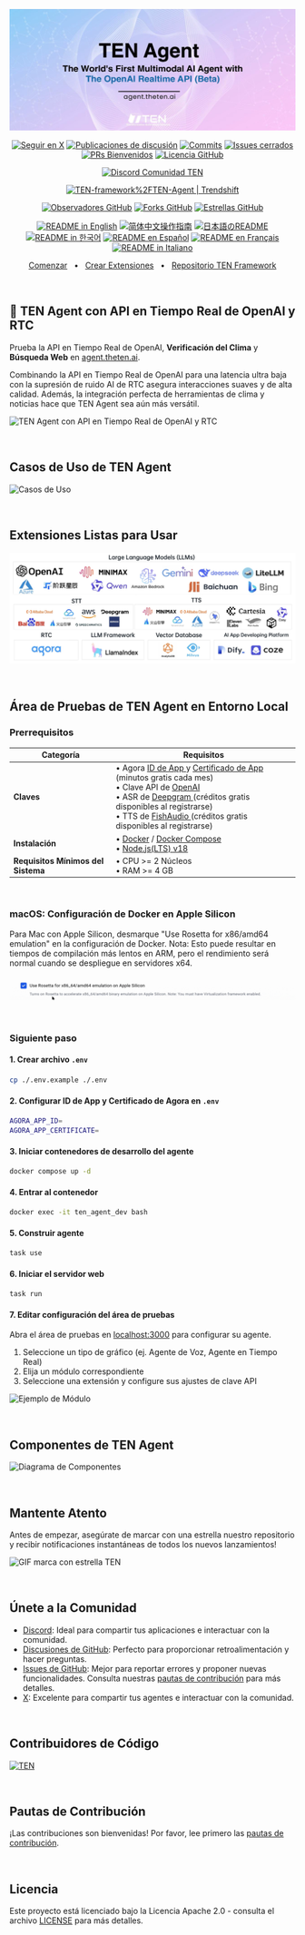 ![TEN Agent banner](https://github.com/TEN-framework/docs/blob/main/assets/jpg/banner.jpg?raw=true)

<div align="center">

[![Seguir en X](https://img.shields.io/twitter/follow/TenFramework?logo=X&color=%20%23f5f5f5)](https://twitter.com/intent/follow?screen_name=TenFramework)
[![Publicaciones de discusión](https://img.shields.io/github/discussions/TEN-framework/ten-agent?labelColor=%20%23FDB062&color=%20%23f79009)](https://github.com/TEN-framework/ten-agent/discussions/)
[![Commits](https://img.shields.io/github/commit-activity/m/TEN-framework/ten-agent?labelColor=%20%237d89b0&color=%20%235d6b98)](https://github.com/TEN-framework/ten-agent/graphs/commit-activity)
[![Issues cerrados](https://img.shields.io/github/issues-search?query=repo%3ATEN-framework%2Ften-agent%20is%3Aclosed&label=issues%20closed&labelColor=green&color=green)](https://github.com/TEN-framework/ten-agent/issues)
[![PRs Bienvenidos](https://img.shields.io/badge/PRs-welcome-brightgreen.svg?style=flat-square)](https://github.com/TEN-framework/ten-agent/pulls)
[![Licencia GitHub](https://img.shields.io/badge/License-Apache_2.0-blue.svg?labelColor=%20%23155EEF&color=%20%23528bff)](https://github.com/TEN-framework/ten-agent/blob/main/LICENSE)

[![Discord Comunidad TEN](https://dcbadge.vercel.app/api/server/VnPftUzAMJ)](https://discord.gg/VnPftUzAMJ)

<a href="https://trendshift.io/repositories/11978" target="_blank"><img src="https://trendshift.io/api/badge/repositories/11978" alt="TEN-framework%2FTEN-Agent | Trendshift" style="width: 250px; height: 55px;" width="250" height="55"/></a>

[![Observadores GitHub](https://img.shields.io/github/watchers/TEN-framework/ten-agent?style=social&label=Watch)](https://GitHub.com/TEN-framework/ten-agent/watchers/?WT.mc_id=academic-105485-koreyst)
[![Forks GitHub](https://img.shields.io/github/forks/TEN-framework/ten-agent?style=social&label=Fork)](https://GitHub.com/TEN-framework/ten-agent/network/?WT.mc_id=academic-105485-koreyst)
[![Estrellas GitHub](https://img.shields.io/github/stars/TEN-framework/ten-agent?style=social&label=Star)](https://GitHub.com/TEN-framework/ten-agent/stargazers/?WT.mc_id=academic-105485-koreyst)

<a href="https://github.com/TEN-framework/ten-agent/blob/main/README.md"><img alt="README in English" src="https://img.shields.io/badge/English-lightgrey"></a>
<a href="https://github.com/ten-framework/ten-agent/blob/main/docs/readmes/README-CN.md"><img alt="简体中文操作指南" src="https://img.shields.io/badge/简体中文-lightgrey"></a>
<a href="https://github.com/ten-framework/ten-agent/blob/main/docs/readmes/README-JP.md"><img alt="日本語のREADME" src="https://img.shields.io/badge/日本語-lightgrey"></a>
<a href="https://github.com/ten-framework/ten-agent/blob/main/docs/readmes/README-KR.md"><img alt="README in 한국어" src="https://img.shields.io/badge/한국어-lightgrey"></a>
<a href="https://github.com/ten-framework/ten-agent/blob/main/docs/readmes/README-ES.md"><img alt="README en Español" src="https://img.shields.io/badge/Español-lightgrey"></a>
<a href="https://github.com/ten-framework/ten-agent/blob/main/docs/readmes/README-FR.md"><img alt="README en Français" src="https://img.shields.io/badge/Français-lightgrey"></a>
<a href="https://github.com/ten-framework/ten-agent/blob/main/docs/readmes/README-IT.md"><img alt="README in Italiano" src="https://img.shields.io/badge/Italiano-lightgrey"></a>

[Comenzar](https://doc.theten.ai/ten-agent/getting_started)
<span>&nbsp;&nbsp;•&nbsp;&nbsp;</span>
[Crear Extensiones](https://doc.theten.ai/ten-agent/create_a_hello_world_extension)
<span>&nbsp;&nbsp;•&nbsp;&nbsp;</span>
[Repositorio TEN Framework](https://github.com/TEN-framework/ten_framework)

</div>

<br>
<h2>🎉 TEN Agent con API en Tiempo Real de OpenAI y RTC</h2>

Prueba la API en Tiempo Real de OpenAI, **Verificación del Clima** y **Búsqueda Web** en [agent.theten.ai](https://agent.theten.ai).

Combinando la API en Tiempo Real de OpenAI para una latencia ultra baja con la supresión de ruido AI de RTC asegura interacciones suaves y de alta calidad. Además, la integración perfecta de herramientas de clima y noticias hace que TEN Agent sea aún más versátil.

![TEN Agent con API en Tiempo Real de OpenAI y RTC](https://github.com/TEN-framework/docs/blob/main/assets/gif/weather-and-news.gif?raw=true)

<br>
<h2>Casos de Uso de TEN Agent</h2>

![Casos de Uso](https://github.com/TEN-framework/docs/blob/main/assets/jpg/usecases.jpg?raw=true)

<br>
<h2>Extensiones Listas para Usar</h2>

![Extensiones Listas para Usar](https://github.com/TEN-framework/docs/blob/main/assets/jpg/extensions.jpg?raw=true)

<br>
<h2>Área de Pruebas de TEN Agent en Entorno Local</h2>

### Prerrequisitos

| Categoría | Requisitos |
|----------|-------------|
| **Claves** | • Agora [ ID de App ](https://docs.agora.io/en/video-calling/get-started/manage-agora-account?platform=web#create-an-agora-project) y [ Certificado de App ](https://docs.agora.io/en/video-calling/get-started/manage-agora-account?platform=web#create-an-agora-project)(minutos gratis cada mes) <br>• Clave API de [OpenAI](https://openai.com/index/openai-api/)<br>• ASR de [ Deepgram ](https://deepgram.com/) (créditos gratis disponibles al registrarse)<br>• TTS de [ FishAudio ](https://fish.audio/) (créditos gratis disponibles al registrarse)|
| **Instalación** | • [Docker](https://www.docker.com/) / [Docker Compose](https://docs.docker.com/compose/)<br>• [Node.js(LTS) v18](https://nodejs.org/en) |
| **Requisitos Mínimos del Sistema** | • CPU >= 2 Núcleos<br>• RAM >= 4 GB |

<br>

### macOS: Configuración de Docker en Apple Silicon

Para Mac con Apple Silicon, desmarque "Use Rosetta for x86/amd64 emulation" en la configuración de Docker. Nota: Esto puede resultar en tiempos de compilación más lentos en ARM, pero el rendimiento será normal cuando se despliegue en servidores x64.

![Configuración de Docker](https://github.com/TEN-framework/docs/blob/main/assets/gif/docker_setting.gif?raw=true)

<br>

### Siguiente paso

#### 1. Crear archivo `.env`

```bash
cp ./.env.example ./.env
```

#### 2. Configurar ID de App y Certificado de Agora en `.env`

```bash
AGORA_APP_ID=
AGORA_APP_CERTIFICATE=
```

#### 3. Iniciar contenedores de desarrollo del agente
```bash
docker compose up -d
```

#### 4. Entrar al contenedor
```bash
docker exec -it ten_agent_dev bash
```

#### 5. Construir agente 
```bash
task use
```

#### 6. Iniciar el servidor web
```bash
task run
```

#### 7. Editar configuración del área de pruebas
Abra el área de pruebas en [localhost:3000](http://localhost:3000) para configurar su agente.
 1. Seleccione un tipo de gráfico (ej. Agente de Voz, Agente en Tiempo Real)
 2. Elija un módulo correspondiente
 3. Seleccione una extensión y configure sus ajustes de clave API

![Ejemplo de Módulo](https://github.com/TEN-framework/docs/blob/main/assets/gif/module-example.gif?raw=true)

<br>
<h2>Componentes de TEN Agent</h2>

![Diagrama de Componentes](https://github.com/TEN-framework/docs/blob/main/assets/jpg/diagram.jpg?raw=true)

<br>
<h2>Mantente Atento</h2>

Antes de empezar, asegúrate de marcar con una estrella nuestro repositorio y recibir notificaciones instantáneas de todos los nuevos lanzamientos!

![GIF marca con estrella TEN](https://github.com/TEN-framework/docs/blob/main/assets/gif/star_us_2.gif?raw=true)

<br>

<h2>Únete a la Comunidad</h2>

- [Discord](https://discord.gg/VnPftUzAMJ): Ideal para compartir tus aplicaciones e interactuar con la comunidad.
- [Discusiones de GitHub](https://github.com/TEN-framework/ten-agent/discussions): Perfecto para proporcionar retroalimentación y hacer preguntas.
- [Issues de GitHub](https://github.com/TEN-framework/ten-agent/issues): Mejor para reportar errores y proponer nuevas funcionalidades. Consulta nuestras [pautas de contribución](./docs/code-of-conduct/contributing.md) para más detalles.
- [X](https://img.shields.io/twitter/follow/TenFramework?logo=X&color=%20%23f5f5f5): Excelente para compartir tus agentes e interactuar con la comunidad.

<br>
<h2>Contribuidores de Código</h2>

[![TEN](https://contrib.rocks/image?repo=TEN-framework/ten-agent)](https://github.com/TEN-framework/ten-agent/graphs/contributors)

<br>
<h2>Pautas de Contribución</h2>

¡Las contribuciones son bienvenidas! Por favor, lee primero las [pautas de contribución](./docs/code-of-conduct/contributing.md).

<br>
<h2>Licencia</h2>

Este proyecto está licenciado bajo la Licencia Apache 2.0 - consulta el archivo [LICENSE](LICENSE) para más detalles.
